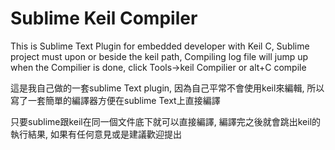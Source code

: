 # Sublime Keil Compiler
This is Sublime Text Plugin for embedded developer with Keil C, Sublime project must upon or beside the keil path, Compiling log file will jump up when the Compilier is done, click Tools->keil Compilier or alt+C compile

這是我自己做的一套sublime Text plugin, 因為自己平常不會使用keil來編輯, 所以寫了一套簡單的編譯器方便在sublime Text上直接編譯

只要sublime跟keil在同一個文件底下就可以直接編譯, 編譯完之後就會跳出keil的執行結果, 如果有任何意見或是建議歡迎提出

